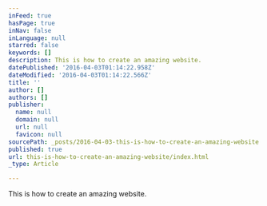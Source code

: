```yaml
---
inFeed: true
hasPage: true
inNav: false
inLanguage: null
starred: false
keywords: []
description: This is how to create an amazing website.
datePublished: '2016-04-03T01:14:22.958Z'
dateModified: '2016-04-03T01:14:22.566Z'
title: ''
author: []
authors: []
publisher:
  name: null
  domain: null
  url: null
  favicon: null
sourcePath: _posts/2016-04-03-this-is-how-to-create-an-amazing-website.md
published: true
url: this-is-how-to-create-an-amazing-website/index.html
_type: Article

---
```

This is how to create an amazing website.